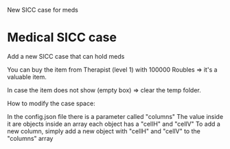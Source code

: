 New SICC case for meds

# Medical SICC case



Add a new SICC case that can hold meds



You can buy the item from Therapist (level 1) with 100000 Roubles => it's a valuable item.



In case the item does not show (empty box) => clear the temp folder.



How to modify the case space:

In the config.json file there is a parameter called "columns"
The value inside it are objects inside an array
each object has a "cellH" and "cellV"
To add a new column, simply add a new object with "cellH" and "cellV" to the "columns" array